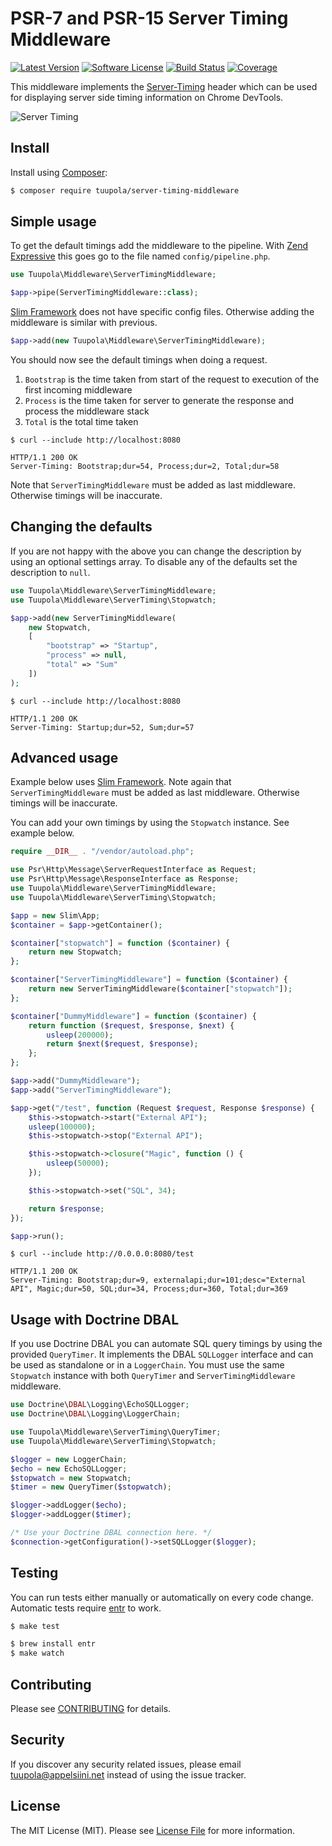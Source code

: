 #  PSR-7 and PSR-15 Server Timing Middleware

[![Latest Version](https://img.shields.io/packagist/v/tuupola/server-timing-middleware.svg?style=flat-square)](https://packagist.org/packages/tuupola/server-timing-middleware)
[![Software License](https://img.shields.io/badge/license-MIT-brightgreen.svg?style=flat-square)](LICENSE.md)
[![Build Status](https://img.shields.io/github/workflow/status/tuupola/server-timing-middleware/Tests/master?style=flat-square)](https://github.com/tuupola/server-timing-middleware/actions)
[![Coverage](https://img.shields.io/codecov/c/github/tuupola/server-timing-middleware.svg?style=flat-square)](https://codecov.io/github/tuupola/server-timing-middleware)

This middleware implements the [Server-Timing](http://wicg.github.io/server-timing/) header which can be used for displaying server side timing information on Chrome DevTools.

![Server Timing](https://appelsiini.net/img/server-timing-1400.png)

## Install

Install using [Composer](https://getcomposer.org/):

``` bash
$ composer require tuupola/server-timing-middleware
```

## Simple usage

To get the default timings add the middleware to the pipeline. With [Zend Expressive](https://github.com/zendframework/zend-expressive/) this goes go to the file named `config/pipeline.php`.

```php
use Tuupola\Middleware\ServerTimingMiddleware;

$app->pipe(ServerTimingMiddleware::class);
```

[Slim Framework](https://github.com/slimphp/Slim) does not have specific config files. Otherwise adding the middleware is similar with previous.

```php
$app->add(new Tuupola\Middleware\ServerTimingMiddleware);
```

You should now see the default timings when doing a request.
1. `Bootstrap` is the time taken from start of the request to execution of the first incoming middleware
2. `Process` is the time taken for server to generate the response and process the middleware stack
3. `Total` is the total time taken

```
$ curl --include http://localhost:8080

HTTP/1.1 200 OK
Server-Timing: Bootstrap;dur=54, Process;dur=2, Total;dur=58
```

Note that `ServerTimingMiddleware` must be added as last middleware. Otherwise timings will be inaccurate.

## Changing the defaults

If you are not happy with the above you can change the description by using an optional settings array. To disable any of the defaults set the description to `null`.

```php
use Tuupola\Middleware\ServerTimingMiddleware;
use Tuupola\Middleware\ServerTiming\Stopwatch;

$app->add(new ServerTimingMiddleware(
    new Stopwatch,
    [
        "bootstrap" => "Startup",
        "process" => null,
        "total" => "Sum"
    ])
);
```

```
$ curl --include http://localhost:8080

HTTP/1.1 200 OK
Server-Timing: Startup;dur=52, Sum;dur=57
```

## Advanced usage

Example below uses [Slim Framework](https://github.com/slimphp/Slim). Note again that `ServerTimingMiddleware` must be added as last middleware. Otherwise timings will be inaccurate.

You can add your own timings by using the `Stopwatch` instance. See example below.

```php
require __DIR__ . "/vendor/autoload.php";

use Psr\Http\Message\ServerRequestInterface as Request;
use Psr\Http\Message\ResponseInterface as Response;
use Tuupola\Middleware\ServerTimingMiddleware;
use Tuupola\Middleware\ServerTiming\Stopwatch;

$app = new Slim\App;
$container = $app->getContainer();

$container["stopwatch"] = function ($container) {
    return new Stopwatch;
};

$container["ServerTimingMiddleware"] = function ($container) {
    return new ServerTimingMiddleware($container["stopwatch"]);
};

$container["DummyMiddleware"] = function ($container) {
    return function ($request, $response, $next) {
        usleep(200000);
        return $next($request, $response);
    };
};

$app->add("DummyMiddleware");
$app->add("ServerTimingMiddleware");

$app->get("/test", function (Request $request, Response $response) {
    $this->stopwatch->start("External API");
    usleep(100000);
    $this->stopwatch->stop("External API");

    $this->stopwatch->closure("Magic", function () {
        usleep(50000);
    });

    $this->stopwatch->set("SQL", 34);

    return $response;
});

$app->run();
```

```
$ curl --include http://0.0.0.0:8080/test

HTTP/1.1 200 OK
Server-Timing: Bootstrap;dur=9, externalapi;dur=101;desc="External API", Magic;dur=50, SQL;dur=34, Process;dur=360, Total;dur=369
```

## Usage with Doctrine DBAL

If you use Doctrine DBAL you can automate SQL query timings by using the provided `QueryTimer`. It implements the DBAL `SQLLogger` interface and can be used as standalone or in a `LoggerChain`. You must use the same `Stopwatch` instance with both `QueryTimer` and `ServerTimingMiddleware` middleware.

```php
use Doctrine\DBAL\Logging\EchoSQLLogger;
use Doctrine\DBAL\Logging\LoggerChain;

use Tuupola\Middleware\ServerTiming\QueryTimer;
use Tuupola\Middleware\ServerTiming\Stopwatch;

$logger = new LoggerChain;
$echo = new EchoSQLLogger;
$stopwatch = new Stopwatch;
$timer = new QueryTimer($stopwatch);

$logger->addLogger($echo);
$logger->addLogger($timer);

/* Use your Doctrine DBAL connection here. */
$connection->getConfiguration()->setSQLLogger($logger);
```

## Testing

You can run tests either manually or automatically on every code change. Automatic tests require [entr](http://entrproject.org/) to work.

``` bash
$ make test
```
``` bash
$ brew install entr
$ make watch
```

## Contributing

Please see [CONTRIBUTING](CONTRIBUTING.md) for details.

## Security

If you discover any security related issues, please email tuupola@appelsiini.net instead of using the issue tracker.

## License

The MIT License (MIT). Please see [License File](LICENSE.md) for more information.
